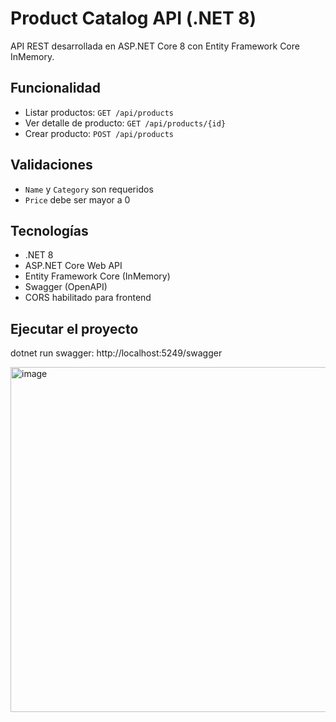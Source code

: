 # Product Catalog API (.NET 8)

API REST desarrollada en ASP.NET Core 8 con Entity Framework Core InMemory.

## Funcionalidad

- Listar productos: `GET /api/products`
- Ver detalle de producto: `GET /api/products/{id}`
- Crear producto: `POST /api/products`

## Validaciones

- `Name` y `Category` son requeridos
- `Price` debe ser mayor a 0

## Tecnologías

- .NET 8
- ASP.NET Core Web API
- Entity Framework Core (InMemory)
- Swagger (OpenAPI)
- CORS habilitado para frontend

## Ejecutar el proyecto
dotnet run
swagger: http://localhost:5249/swagger

<img width="1854" height="552" alt="image" src="https://github.com/user-attachments/assets/91d7b6d3-514f-4578-9d41-6ab8d8545530" />
